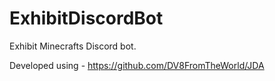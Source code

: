 # ExhibitDiscordBot


Exhibit Minecrafts Discord bot.

Developed using - https://github.com/DV8FromTheWorld/JDA 
